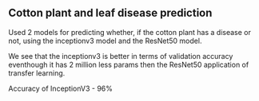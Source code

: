 ## Cotton plant and leaf disease prediction

Used 2 models for predicting whether, if the cotton plant has a disease or not, using the inceptionv3 model and the ResNet50 model.

We see that the inceptionv3 is better in terms of validation accuracy eventhough it has 2 million less params then the ResNet50 application of transfer learning.

Accuracy  of InceptionV3  - 96%
 